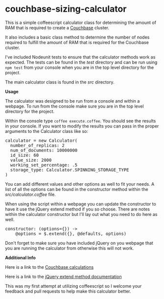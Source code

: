 couchbase-sizing-calculator
===========================

This is a simple coffeescript calculator class for determining the amount of RAM that is required to create a [Couchbase](http://www.couchbase.com) cluster.
  
It also includes a basic class method to determine the number of nodes required to fulfill the amount of RAM that is required for the Couchbase cluster.

I've included Nodeunit tests to ensure that the calculator methods work as expected. The tests can be found in the *test* directory and can be run using `npm test` from your console when you are in the top level directory for the project.

The main calculator class is found in the *src* directory.

**Usage**
  
The calculator was designed to be run from a console and within a webpage. To run from the console make sure you are in the top level directory for the project.

Within the console type `coffee execute.coffee`. You should see the results in your console.
If you want to modify the results you can pass in the proper arguments to the Calculator class like so:

<pre>
calculator = new Calculator(
  number_of_replicas: 2 
  num_of_documents: 10000000  
  id_size: 60 
  value_size: 2000 
  working_set_percentage: .5 
  storage_type: Calculator.SPINNING_STORAGE_TYPE 
)
</pre>

You can add different values and other options as well to fit your needs. A list of all the options can be found in the constructor method within the *src/calculator.coffee* file.

When using the script within a webpage you can update the constructor to have it use the jQuery extend method if you so choose. There are notes within the calculator constructor but I'll lay out what you need to do here as well. 

<pre>
constructor: (options={}) ->
	@options = $.extend({}, @defaults, options)
</pre>

Don't forget to make sure you have included jQuery on you webpage that you are running the calculator from otherwise this will not work.

**Additional Info**

Here is a link to the [Couchbase calculations](http://docs.couchbase.com/couchbase-manual-2.2/#sizing-guidelines)

Here is a link to the [jQuery extend method documentation](http://api.jquery.com/jQuery.extend/)

This was my first attempt at utilizing coffeescript so I welcome your feedback and pull requests to help make this calculator better.
